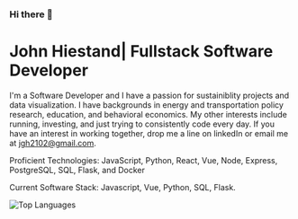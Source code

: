 ### Hi there 👋

# John Hiestand| Fullstack Software Developer


I'm a Software Developer and I have a passion for sustainiblity projects and data visualization. I have backgrounds in energy and transportation policy research, education, and behavioral economics. My other interests include running, investing, and just trying to consistently code every day. If you have an interest in working together, drop me a line on linkedIn or email me at jgh2102@gmail.com. 

Proficient Technologies: JavaScript, Python, React, Vue, Node, Express, PostgreSQL, SQL, Flask, and Docker

Current Software Stack: Javascript, Vue, Python, SQL, Flask.

![Top Languages](https://github-readme-stats.vercel.app/api/top-langs/?username=johnegus)

<!--
**johnegus/johnegus** is a ✨ _special_ ✨ repository because its `README.md` (this file) appears on your GitHub profile.

Here are some ideas to get you started:

- 🔭 I’m currently working on ...
- 🌱 I’m currently learning ...
- 👯 I’m looking to collaborate on ...
- 🤔 I’m looking for help with ...
- 💬 Ask me about ...
- 📫 How to reach me: ...
- 😄 Pronouns: ...
- ⚡ Fun fact: ...
-->
